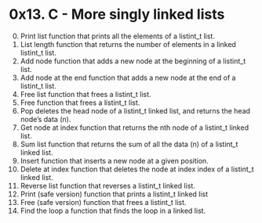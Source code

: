 # 0x13. C - More singly linked lists
0. Print list
	function that prints all the elements of a listint_t list.
1. List length
	function that returns the number of elements in a linked listint_t list.
2. Add node
	function that adds a new node at the beginning of a listint_t list.
3. Add node at the end
	function that adds a new node at the end of a listint_t list.
4. Free list
	function that frees a listint_t list.
5. Free
	function that frees a listint_t list.
6. Pop
	deletes the head node of a listint_t linked list, and returns the head node’s data (n).
7. Get node at index
	function that returns the nth node of a listint_t linked list.
8. Sum list
	function that returns the sum of all the data (n) of a listint_t linked list.
9. Insert
	function that inserts a new node at a given position.
10. Delete at index
	function that deletes the node at index index of a listint_t linked list.
11. Reverse list
	function that reverses a listint_t linked list.
12. Print (safe version)
	function that prints a listint_t linked list
13. Free (safe version)
	function that frees a listint_t list.
14. Find the loop
	a function that finds the loop in a linked list.
